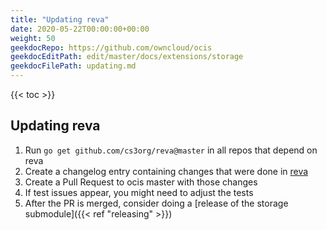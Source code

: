 ```yaml
---
title: "Updating reva"
date: 2020-05-22T00:00:00+00:00
weight: 50
geekdocRepo: https://github.com/owncloud/ocis
geekdocEditPath: edit/master/docs/extensions/storage
geekdocFilePath: updating.md
---
```


{{< toc >}}

## Updating reva

1. Run `go get github.com/cs3org/reva@master` in all repos that depend on reva
2. Create a changelog entry containing changes that were done in [reva](https://github.com/cs3org/reva/commits/master)
3. Create a Pull Request to ocis master with those changes
4. If test issues appear, you might need to adjust the tests
5. After the PR is merged, consider doing a [release of the storage submodule]({{< ref "releasing" >}})

